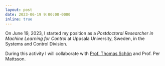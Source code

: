 ```yaml
---
layout: post
date: 2023-06-19 9:00:00-0000
inline: true
---
```


On June 19, 2023, I started my position as a *Postdoctoral Researcher in Machine Learning for Control* at Uppsala University, Sweden, in the Systems and Control Division. 

During this activity I will collaborate with [Prof. Thomas Schön](https://user.it.uu.se/~thosc112/) and Prof. Per Mattsson.


